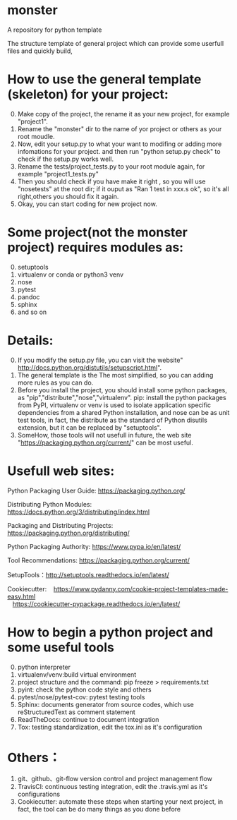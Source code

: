 # monster
A repository for python template

The structure template of general project which can provide some userfull files and quickly build,

How to use the general template (skeleton) for your project:
============

0. Make copy of the project, the rename it as your new project, for example "project1".
1. Rename the "monster" dir to the name of yor project or others as your root moudle.
2. Now, edit your setup.py to what your want to modifing or adding more infomations for your project. and then run "python setup.py check" to check if the setup.py works well.
3. Rename the tests/project_tests.py to your root module again, for example "project1_tests.py"
4. Then you should check if you have make it right , so you will use "nosetests" at the root dir;
   if it ouput as "Ran 1 test in xxx.s ok", so it's all right,others you should fix it again.
5. Okay, you can start coding for new project now.

Some project(not the monster project) requires modules as:
============
0. setuptools
1. virtualenv or conda or python3 venv
2. nose
3. pytest
4. pandoc
5. sphinx
6. and so on

Details:
============

0. If you modify the setup.py file, you can visit the website" http://docs.python.org/distutils/setupscript.html".
1. The general template is the The most simplified, so you can adding more rules as you can do.
2. Before you install the project, you should install some python packages, as "pip","distribute","nose","virtualenv". pip: install the python packages from PyPI, virtualenv or venv is used to isolate application specific dependencies from a shared Python installation, and nose can be as unit test tools, in fact, the distribute as the standard of Python disutils extension, but it can be replaced by "setuptools".
3. SomeHow, those tools will not usefull in future, the web site "https://packaging.python.org/current/" can be most useful.

Usefull web sites:
==============

Python Packaging User Guide: https://packaging.python.org/ 

Distributing Python Modules: https://docs.python.org/3/distributing/index.html

Packaging and Distributing Projects: https://packaging.python.org/distributing/

Python Packaging Authority: https://www.pypa.io/en/latest/

Tool Recommendations: https://packaging.python.org/current/

SetupTools：http://setuptools.readthedocs.io/en/latest/

Cookiecutter: 
    https://www.pydanny.com/cookie-project-templates-made-easy.html  
    https://cookiecutter-pypackage.readthedocs.io/en/latest/


How to begin a python project and some useful tools
================

0. python interpreter
1. virtualenv/venv:build virtual environment
1. project structure and the command: pip freeze > requirements.txt
2. pyint: check the python code style and others 
3. pytest/nose/pytest-cov: pytest testing tools
4. Sphinx: documents generator from source codes, which use reStructuredText as comment statement
5. ReadTheDocs: continue to document integration
6. Tox: testing standardization, edit the tox.ini as it's configuration

Others：
================
1. git、github、git-flow version control and project management flow
2. TravisCI: continuous testing integration, edit the .travis.yml as it's configurations
3. Cookiecutter: automate these steps when starting your next project, in fact, the tool can be do many things as you done before

